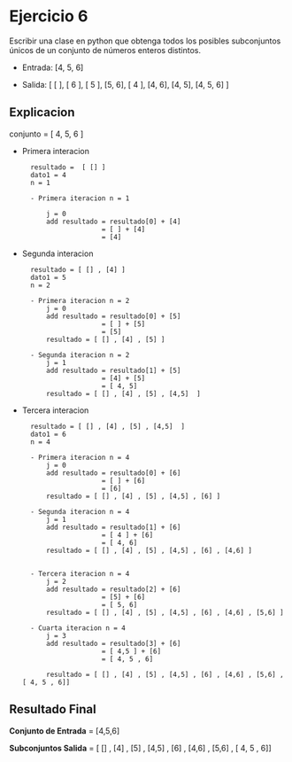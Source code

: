 # **Ejercicio 6**

Escribir una clase en python que obtenga todos los posibles subconjuntos únicos de un conjunto de números enteros distintos.

* Entrada: [4, 5, 6]

* Salida: [ [ ], [ 6 ], [ 5 ], [5, 6], [ 4 ], [4, 6], [4, 5], [4, 5, 6] ]

## **Explicacion**

conjunto = [ 4, 5, 6 ]

* Primera interacion

        resultado =  [ [] ]
        dato1 = 4 
        n = 1 

        - Primera iteracion n = 1

            j = 0
            add resultado = resultado[0] + [4]
                          = [ ] + [4]
                          = [4]

            


* Segunda interacion

        resultado = [ [] , [4] ]
        dato1 = 5 
        n = 2 

        - Primera iteracion n = 2
            j = 0
            add resultado = resultado[0] + [5]
                          = [ ] + [5]
                          = [5]
            resultado = [ [] , [4] , [5] ]

        - Segunda iteracion n = 2
            j = 1
            add resultado = resultado[1] + [5]
                          = [4] + [5]
                          = [ 4, 5]
            resultado = [ [] , [4] , [5] , [4,5]  ] 
            

* Tercera interacion

        resultado = [ [] , [4] , [5] , [4,5]  ]
        dato1 = 6 
        n = 4 

        - Primera iteracion n = 4
            j = 0
            add resultado = resultado[0] + [6]
                          = [ ] + [6]
                          = [6]
            resultado = [ [] , [4] , [5] , [4,5] , [6] ] 

        - Segunda iteracion n = 4
            j = 1
            add resultado = resultado[1] + [6]
                          = [ 4 ] + [6]
                          = [ 4, 6]
            resultado = [ [] , [4] , [5] , [4,5] , [6] , [4,6] ]


        - Tercera iteracion n = 4
            j = 2
            add resultado = resultado[2] + [6]
                          = [5] + [6]
                          = [ 5, 6]
            resultado = [ [] , [4] , [5] , [4,5] , [6] , [4,6] , [5,6] ]

        - Cuarta iteracion n = 4
            j = 3
            add resultado = resultado[3] + [6]
                          = [ 4,5 ] + [6]
                          = [ 4, 5 , 6]
                          
            resultado = [ [] , [4] , [5] , [4,5] , [6] , [4,6] , [5,6] , [ 4, 5 , 6]] 

## **Resultado Final** 

**Conjunto de Entrada** = [4,5,6]

**Subconjuntos Salida** = [ [] , [4] , [5] , [4,5] , [6] , [4,6] , [5,6] , [ 4, 5 , 6]] 



